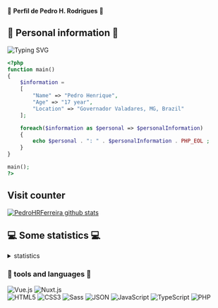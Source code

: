 🌟 **Perfil de Pedro H. Rodrigues** 🌟
## 🚀 Personal information 🚀
![Typing SVG](https://readme-typing-svg.herokuapp.com/?lines=Front-end;Estudando+Laravel&center=true&width=380&height=45)
```php
<?php
function main()
{
    $information =
    [
        "Name" => "Pedro Henrique",
        "Age" => "17 year",
        "Location" => "Governador Valadares, MG, Brazil"
    ];

    foreach($information as $personal => $personalInformation)
    {
        echo $personal . ": " . $personalInformation . PHP_EOL ;
    }
}

main();
?>
```
## Visit counter
<a href="https://github.com/PedroHRFerreira?tab=repositories">
    <img align="center" src="https://profile-counter.glitch.me/PedroHRFerreira/count.svg?reset=1" alt="PedroHRFerreira github stats"/>
 </a>

## 💻 Some statistics 💻
<details>
       <summary>statistics</summary>
    <div align="left">
         <a href="https://github.com/PedroHRFerreira?tab=repositories">
            <img align="center" src="https://github-profile-trophy.vercel.app/?username=PedroHRFerreira&theme=juicyfresh&hide_langs_below=1" alt="PedroHRFerreira github stats"/>
            <img width="800" height="220" src="https://streak-stats.demolab.com/?user=PedroHRFerreira&theme=dark&hide_border=true&border_radius=5&card_width=1000">
         </a>
    </div>
    <div align="left">
      <a href="https://github.com/PedroHRFerreira?tab=repositories">
        <img align="left" src="https://github-readme-stats.vercel.app/api/top-langs?username=PedroHRFerreira&show_icons=true&locale=en&layout=compact&theme=dark" />
        <img align="center" src="https://github-readme-stats.vercel.app/api?username=PedroHRFerreira&show_icons=true&theme=dark&hide_height=27" alt="PedroHRFerreira github stats"/>
      </a>
    </div>
</details>

### 🔨 tools and languages 🔨
![Vue.js](https://img.shields.io/badge/vuejs-%2335495e.svg?style=for-the-badge&logo=vuedotjs&logoColor=%234FC08D) 
![Nuxt.js](https://img.shields.io/badge/Nuxt-js-%2335495e.svg?style=for-the-badge&logo=nuxtdotjs&logoColor=%234FC08D) 
<br>
![HTML5](https://img.shields.io/badge/HTML5-E34F26?style=for-the-badge&logo=html5&logoColor=white)
![CSS3](https://img.shields.io/badge/css3-%231572B6.svg?style=for-the-badge&logo=css3&logoColor=white)
![Sass](https://img.shields.io/badge/Sass-%23CC6699.svg?style=for-the-badge&logo=sass&logoColor=white)
![JSON](https://img.shields.io/badge/JSON-000000?style=for-the-badge&logo=json&logoColor=white)
![JavaScript](https://img.shields.io/badge/javascript-%23323330.svg?style=for-the-badge&logo=javascript&logoColor=%23F7DF1E)
![TypeScript](https://img.shields.io/badge/TypeScript-%23007ACC.svg?style=for-the-badge&logo=typescript&logoColor=white)
![PHP](https://img.shields.io/badge/PHP-777BB4?style=for-the-badge&logo=php&logoColor=white)

